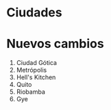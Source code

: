 # Ciudades

# Nuevos cambios

1. Ciudad Gótica
2. Metrópolis
3. Hell's Kitchen
4. Quito
5. Riobamba
6. Gye
